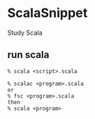 # ScalaSnippet
Study Scala

## run scala

```
% scala <script>.scala

% scalac <program>.scala
or
% fsc <program>.scala
then
% scala <program>
```
